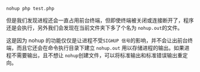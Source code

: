 ```
nohup php test.php
```

但是我们发现进程还会一直占用前台终端，但即使终端被关闭或连接断开了，程序还是会执行，另外我们会发现在当前文件夹下多了个名为 `nohup.out`的文件。

这是因为 nohup 的功能仅仅是让进程不受`SIGHUP 信号`的影响，并不会让出前台终端，而且它还会在命令执行目录下建立 `nohup.out` 用以存储进程的输出。如果进程不需要输出，且不想让 `nohup`创建文件，可以将标准输出和标准错误输出重定向。
